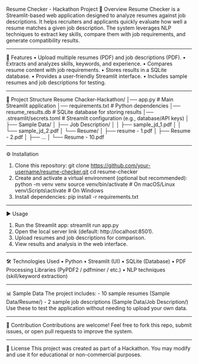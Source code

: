 Resume Checker - Hackathon Project
📌 Overview
Resume Checker is a Streamlit-based web application designed to analyze resumes against job descriptions. It helps recruiters and applicants quickly evaluate how well a resume matches a given job description. The system leverages NLP techniques to extract key skills, compare them with job requirements, and generate compatibility results.
________________________________________
🚀 Features
•	Upload multiple resumes (PDF) and job descriptions (PDF).
•	Extracts and analyzes skills, keywords, and experience.
•	Compares resume content with job requirements.
•	Stores results in a SQLite database.
•	Provides a user-friendly Streamlit interface.
•	Includes sample resumes and job descriptions for testing.
________________________________________
📂 Project Structure
Resume Chacker-Hackathon/
│── app.py                   # Main Streamlit application
│── requirements.txt         # Python dependencies
│── resume_results.db        # SQLite database for storing results
│── .streamlit/secrets.toml  # Streamlit configuration (e.g., database/API keys)
│
├── Sample Data/
│   ├── Job Description/
│   │   ├── sample_jd_1.pdf
│   │   └── sample_jd_2.pdf
│   └── Resume/
│       ├── resume - 1.pdf
│       ├── Resume - 2.pdf
│       ├── ...
│       └── Resume - 10.pdf
________________________________________
⚙️ Installation
1.	Clone this repository:
 	git clone https://github.com/your-username/resume-checker.git
cd resume-checker
2.	Create and activate a virtual environment (optional but recommended):
 	python -m venv venv
source venv/bin/activate   # On macOS/Linux
venv\Scripts\activate      # On Windows
3.	Install dependencies:
 	pip install -r requirements.txt
________________________________________
▶️ Usage
1.	Run the Streamlit app:
 	streamlit run app.py
2.	Open the local server link (default: http://localhost:8501).
3.	Upload resumes and job descriptions for comparison.
4.	View results and analysis in the web interface.
________________________________________
🛠️ Technologies Used
•	Python
•	Streamlit (UI)
•	SQLite (Database)
•	PDF Processing Libraries (PyPDF2 / pdfminer / etc.)
•	NLP techniques (skill/keyword extraction)
________________________________________
📊 Sample Data
The project includes: - 10 sample resumes (Sample Data/Resume/) - 2 sample job descriptions (Sample Data/Job Description/)
Use these to test the application without needing to upload your own data.
________________________________________
🤝 Contribution
Contributions are welcome! Feel free to fork this repo, submit issues, or open pull requests to improve the system.
________________________________________
📜 License
This project was created as part of a Hackathon. You may modify and use it for educational or non-commercial purposes.
